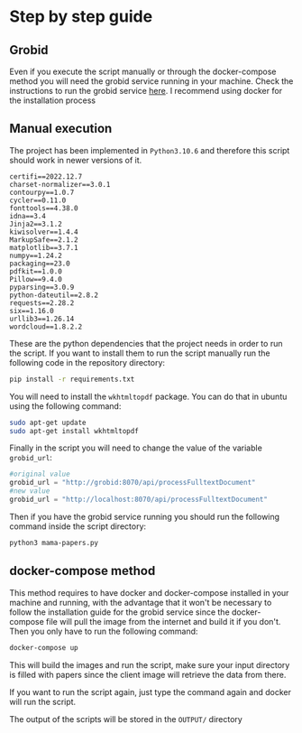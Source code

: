 # Step by step guide

## Grobid

Even if you execute the script manually or through the docker-compose method you will need the grobid service running in your machine. Check the instructions to run the grobid service [here](https://grobid.readthedocs.io/en/latest/Install-Grobid/). I recommend using docker for the installation process

## Manual execution

The project has been implemented in `Python3.10.6` and therefore this script should work in newer versions of it.

```
certifi==2022.12.7
charset-normalizer==3.0.1
contourpy==1.0.7
cycler==0.11.0
fonttools==4.38.0
idna==3.4
Jinja2==3.1.2
kiwisolver==1.4.4
MarkupSafe==2.1.2
matplotlib==3.7.1
numpy==1.24.2
packaging==23.0
pdfkit==1.0.0
Pillow==9.4.0
pyparsing==3.0.9
python-dateutil==2.8.2
requests==2.28.2
six==1.16.0
urllib3==1.26.14
wordcloud==1.8.2.2
```

These are the python dependencies that the project needs in order to run the script. If you want to install them to run the script manually run the following code in the repository directory:

```bash
pip install -r requirements.txt
```
You will need to install the `wkhtmltopdf` package. You can do that in ubuntu using the following command:

```bash
sudo apt-get update
sudo apt-get install wkhtmltopdf
```

Finally in the script you will need to change the value of the variable `grobid_url`:

```python
#original value
grobid_url = "http://grobid:8070/api/processFulltextDocument"
#new value
grobid_url = "http://localhost:8070/api/processFulltextDocument"
```

Then if you have the grobid service running you should run the following command inside the script directory:

```bash
python3 mama-papers.py 
```

## docker-compose method

This method requires to have docker and docker-compose installed in your machine and running, with the advantage that it won't be necessary to follow the installation guide for the grobid service since the docker-compose file will pull the image from the internet and build it if you don't. Then you only have to run the following command:

```bash
docker-compose up
```

This will build the images and run the script, make sure your input directory is filled with papers since the client image will retrieve the data from there.

If you want to run the script again, just type the command again and docker will run the script.

The output of the scripts will be stored in the `OUTPUT/` directory

